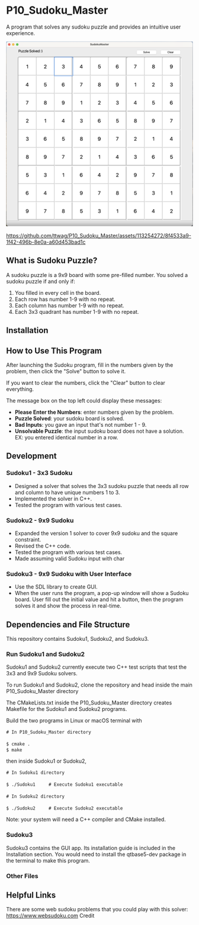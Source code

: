# P10_Sudoku_Master
A program that solves any sudoku puzzle and provides an intuitive user experience.

![Figure1](./FIgure1.png)

https://github.com/ttwag/P10_Sudoku_Master/assets/113254272/8f4533a9-1f42-496b-8e0a-a60d453bad1c


## What is Sudoku Puzzle?
A sudoku puzzle is a 9x9 board with some pre-filled number.
You solved a sudoku puzzle if and only if:
1. You filled in every cell in the board.
2. Each row has number 1-9 with no repeat.
3. Each column has number 1-9 with no repeat.
4. Each 3x3 quadrant has number 1-9 with no repeat.

## Installation



## How to Use This Program

After launching the Sudoku program, fill in the numbers given by the problem, then click the "Solve" button to solve it.

If you want to clear the numbers, click the "Clear" button to clear everything.

The message box on the top left could display these messages:
* **Please Enter the Numbers**: enter numbers given by the problem.
* **Puzzle Solved**: your sudoku board is solved.
* **Bad Inputs**: you gave an input that's not number 1 - 9.
* **Unsolvable Puzzle**: the input sudoku board does not have a solution. EX: you entered identical number in a row.



## Development
### Sudoku1 - 3x3 Sudoku
* Designed a solver that solves the 3x3 sudoku puzzle that needs all row and column to have unique numbers 1 to 3.
* Implemented the solver in C++.
* Tested the program with various test cases.
### Sudoku2 - 9x9 Sudoku
* Expanded the version 1 solver to cover 9x9 sudoku and the square constraint.
* Revised the C++ code.
* Tested the program with various test cases.
* Made assuming valid Sudoku input with char
### Sudoku3 - 9x9 Sudoku with User Interface
* Use the SDL library to create GUI. 
* When the user runs the program, a pop-up window will show a Sudoku board. User fill out the initial value and hit a button, 
then the program solves it and show the process in real-time.


## Dependencies and File Structure
This repository contains Sudoku1, Sudoku2, and Sudoku3. 

### Run Sudoku1 and Sudoku2
Sudoku1 and Sudoku2 currently execute two C++ test scripts that test the 3x3 and 9x9 Sudoku solvers.

To run Sudoku1 and Sudoku2, 
clone the repository and head inside the main P10_Sudoku_Master directory

The CMakeLists.txt inside the P10_Sudoku_Master directory creates Makefile for the Sudoku1 and Sudoku2 programs.

Build the two programs in Linux or macOS terminal with 
```
# In P10_Sudoku_Master directory

$ cmake .
$ make
```

then inside Sudoku1 or Sudoku2, 

```
# In Sudoku1 directory

$ ./Sudoku1     # Execute Sudoku1 executable

# In Sudoku2 directory

$ ./Sudoku2     # Execute Sudoku2 executable
```

Note: your system will need a C++ compiler and CMake installed.

### Sudoku3
Sudoku3 contains the GUI app. Its installation guide is included in the Installation section.
You would need to install the qtbase5-dev package in the terminal to make this program.

### Other Files

 


## Helpful Links
There are some web sudoku problems that you could play with this solver: https://www.websudoku.com
Credit
